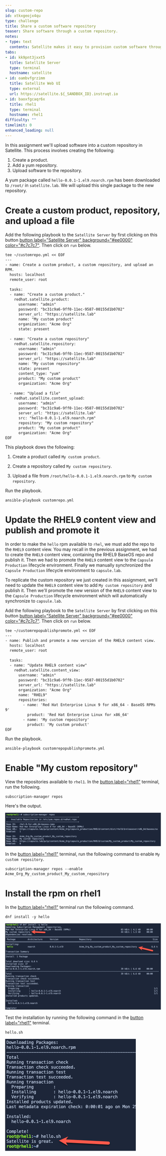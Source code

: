 ```yaml
---
slug: custom-repo
id: xtkxgeojx4qu
type: challenge
title: Share a custom software repository
teaser: Share software through a custom repository.
notes:
- type: text
  contents: Satellite makes it easy to provision custom software through custom repositories.
tabs:
- id: kk9pnt3jxxt5
  title: Satellite Server
  type: terminal
  hostname: satellite
- id: oambvfgrzimm
  title: Satellite Web UI
  type: external
  url: https://satellite.${_SANDBOX_ID}.instruqt.io
- id: baoxfgcaqr6x
  title: rhel1
  type: terminal
  hostname: rhel1
difficulty: ""
timelimit: 0
enhanced_loading: null
---
```


In this assignment we'll upload software into a custom repository in Satellite. This process involves creating the following:

1. Create a product.
2. Add a yum repository.
3. Upload software to the repository.

A yum package called `hello-0.0.1-1.el9.noarch.rpm` has been downloaded to `/root/` in `satellite.lab`. We will upload this single package to the new repository.

# Create a custom product, repository, and upload a file

Add the following playbook to the `Satellite Server` by first clicking on this button [button label="Satellite Server" background="#ee0000" color="#c7c7c7"](tab-0). Then click on `run` below.

```bash,run
tee ~/customrepo.yml << EOF
---
- name: Create a custom product, a custom repository, and upload an RPM.
  hosts: localhost
  remote_user: root

  tasks:
  - name: "Create a custom product."
    redhat.satellite.product:
      username: "admin"
      password: "bc31c9a6-9ff0-11ec-9587-00155d1b0702"
      server_url: "https://satellite.lab"
      name: "My custom product"
      organization: "Acme Org"
      state: present

  - name: "Create a custom repository"
    redhat.satellite.repository:
      username: "admin"
      password: "bc31c9a6-9ff0-11ec-9587-00155d1b0702"
      server_url: "https://satellite.lab"
      name: "My custom repository"
      state: present
      content_type: "yum"
      product: "My custom product"
      organization: "Acme Org"

  - name: "Upload a file"
    redhat.satellite.content_upload:
      username: "admin"
      password: "bc31c9a6-9ff0-11ec-9587-00155d1b0702"
      server_url: "https://satellite.lab"
      src: "hello-0.0.1-1.el9.noarch.rpm"
      repository: "My custom repository"
      product: "My custom product"
      organization: "Acme Org"
EOF
```

This playbook dows the following:

1. Create a product called `My custom product`.

2. Create a repository called `My custom repository`.

3. Upload a file from `/root/hello-0.0.1-1.el9.noarch.rpm` to `My custom repository`.

Run the playbook.

```bash,run
ansible-playbook customrepo.yml
```

Update the RHEL9 content view and publish and promote it
===

In order to make the `hello` rpm available to `rhel`, we must add the repo to the `RHEL9` content view. You may recall in the previous assignment, we had to create the `RHEL9` content view, containing the RHEL9 BaseOS repo and publish it. Then we had to promote the `RHEL9` content view to the `Capsule Production` lifecycle environment. Finally we manually synchronized the `Capsule Production` lifecycle environment to `capsule.lab`.

To replicate the custom repository we just created in this assignment, we'll need to update the `RHEL9` content view to add `My custom repository` and publish it. Then we'll promote the new version of the `RHEL9` content view to the `Capsule Production` lifecycle environment which will automatically synchronize to `capsule.lab`.

Add the following playbook to the `Satellite Server` by first clicking on this button [button label="Satellite Server" background="#ee0000" color="#c7c7c7"](tab-0). Then click on `run` below.

```bash,run
tee ~/customrepopublishpromote.yml << EOF
---
- name: Publish and promote a new version of the RHEL9 content view.
  hosts: localhost
  remote_user: root

  tasks:
  - name: "Update RHEL9 content view"
    redhat.satellite.content_view:
      username: "admin"
      password: "bc31c9a6-9ff0-11ec-9587-00155d1b0702"
      server_url: "https://satellite.lab"
      organization: "Acme Org"
      name: "RHEL9"
      repositories:
        - name: 'Red Hat Enterprise Linux 9 for x86_64 - BaseOS RPMs 9'
          product: 'Red Hat Enterprise Linux for x86_64'
        - name: 'My custom repository'
          product: 'My custom product'
EOF
```

Run the playbook.

```bash,run
ansible-playbook customrepopublishpromote.yml
```

Enable "My custom repository"
===

View the repositories available to `rhel1`. In the [button label="rhel1"](tab-2) terminal, run the following.

```bash,run
subscription-manager repos
```

Here's the output.

![repos](../assets/reposavailable.png)

In the [button label="rhel1"](tab-2) terminal, run the following command to enable `My custom repository`.

```bash,run
subscription-manager repos --enable Acme_Org_My_custom_product_My_custom_repository
```

Install the rpm on rhel1
===

In the [button label="rhel1"](tab-2) terminal run the following command.

```bash,run
dnf install -y hello
```

![install](../assets/helloinstall.png)

Test the installation by running the following command in the [button label="rhel1"](tab-2) terminal.

```bash,run
hello.sh
```

![output](../assets/helloshoutput.png)

